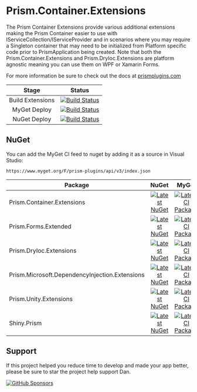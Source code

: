 ﻿# Prism.Container.Extensions

The Prism Container Extensions provide various additional extensions making the Prism Container easier to use with IServiceCollection/IServiceProvider and in scenarios where you may require a Singleton container that may need to be initialized from Platform specific code prior to PrismApplication being created. Note that both the Prism.Container.Extensions and Prism.DryIoc.Extensions are platform agnostic meaning you can use them on WPF or Xamarin Forms.

For more information be sure to check out the docs at [prismplugins.com](https://prismplugins.com)

| Stage | Status |
|:-----:|--------|
| Build Extensions | [![Build Status](https://dev.azure.com/dansiegel/Prism.Plugins/_apis/build/status/dansiegel.Prism.Container.Extensions?branchName=master&stageName=Build%20NuGet%20Packages&jobName=Build%20Container%20Extensions)](https://dev.azure.com/dansiegel/Prism.Plugins/_build/latest?definitionId=41&branchName=master) |
| MyGet Deploy | [![Build Status](https://dev.azure.com/dansiegel/Prism.Plugins/_apis/build/status/dansiegel.Prism.Container.Extensions?branchName=master&stageName=Deploy%20NuGets&jobName=MyGet.org)](https://dev.azure.com/dansiegel/Prism.Plugins/_build/latest?definitionId=41&branchName=master) |
| NuGet Deploy | [![Build Status](https://dev.azure.com/dansiegel/Prism.Plugins/_apis/build/status/dansiegel.Prism.Container.Extensions?branchName=master&stageName=Deploy%20NuGets&jobName=NuGet.org)](https://dev.azure.com/dansiegel/Prism.Plugins/_build/latest?definitionId=41&branchName=master) |

## NuGet

You can add the MyGet CI feed to nuget by adding it as a source in Visual Studio:

`https://www.myget.org/F/prism-plugins/api/v3/index.json`

| Package | NuGet | MyGet |
|-------|:-----:|:------:|
| Prism.Container.Extensions | [![Latest NuGet][ContainerExtensionsShield]][ContainerExtensionsNuGet] | [![Latest CI Package][ContainerExtensionsMyGetShield]][ContainerExtensionsMyGet] |
| Prism.Forms.Extended | [![Latest NuGet][PrismFormsExtendedShield]][PrismFormsExtendedNuGet] | [![Latest CI Package][PrismFormsExtendedMyGetShield]][PrismFormsExtendedMyGet] |
| Prism.DryIoc.Extensions | [![Latest NuGet][DryIocExtensionsShield]][DryIocExtensionsNuGet] | [![Latest CI Package][DryIocExtensionsMyGetShield]][DryIocExtensionsMyGet] |
| Prism.Microsoft.DependencyInjection.Extensions | [![Latest NuGet][MsftDependencyInjectionExtensionsShield]][MsftDependencyInjectionExtensionsNuGet] | [![Latest CI Package][MsftDependencyInjectionExtensionsMyGetShield]][MsftDependencyInjectionExtensionsMyGet] |
| Prism.Unity.Extensions | [![Latest NuGet][UnityExtensionsShield]][UnityExtensionsNuGet] | [![Latest CI Package][UnityExtensionsMyGetShield]][UnityExtensionsMyGet] |
| Shiny.Prism | [![Latest NuGet][ShinyPrismShield]][ShinyPrismNuGet] | [![Latest CI Package][ShinyPrismMyGetShield]][ShinyPrismMyGet] |

## Support

If this project helped you reduce time to develop and made your app better, please be sure to star the project help support Dan.

[![GitHub Sponsors](https://github.blog/wp-content/uploads/2019/05/mona-heart-featured.png?fit=600%2C315)](https://xam.dev/sponsor-container-extensions)

[ContainerExtensionsNuGet]: https://www.nuget.org/packages/Prism.Container.Extensions
[ContainerExtensionsShield]: https://img.shields.io/nuget/vpre/Prism.Container.Extensions.svg
[ContainerExtensionsMyGet]: https://www.myget.org/feed/prism-plugins/package/nuget/Prism.Container.Extensions
[ContainerExtensionsMyGetShield]: https://img.shields.io/myget/prism-plugins/vpre/Prism.Container.Extensions.svg

[DryIocExtensionsNuGet]: https://www.nuget.org/packages/Prism.DryIoc.Extensions
[DryIocExtensionsShield]: https://img.shields.io/nuget/vpre/Prism.DryIoc.Extensions.svg
[DryIocExtensionsMyGet]: https://www.myget.org/feed/prism-plugins/package/nuget/Prism.DryIoc.Extensions
[DryIocExtensionsMyGetShield]: https://img.shields.io/myget/prism-plugins/vpre/Prism.DryIoc.Extensions.svg

[DryIocFormsExtendedNuGet]: https://www.nuget.org/packages/Prism.DryIoc.Forms.Extended
[DryIocFormsExtendedShield]: https://img.shields.io/nuget/vpre/Prism.DryIoc.Forms.Extended.svg
[DryIocFormsExtendedMyGet]: https://www.myget.org/feed/prism-plugins/package/nuget/Prism.DryIoc.Forms.Extended
[DryIocFormsExtendedMyGetShield]: https://img.shields.io/myget/prism-plugins/vpre/Prism.DryIoc.Forms.Extended.svg

[MsftDependencyInjectionExtensionsNuGet]: https://www.nuget.org/packages/Prism.Microsoft.DependencyInjection.Extensions
[MsftDependencyInjectionExtensionsShield]: https://img.shields.io/nuget/vpre/Prism.Microsoft.DependencyInjection.Extensions.svg
[MsftDependencyInjectionExtensionsMyGet]: https://www.myget.org/feed/prism-plugins/package/nuget/Prism.Microsoft.DependencyInjection.Extensions
[MsftDependencyInjectionExtensionsMyGetShield]: https://img.shields.io/myget/prism-plugins/vpre/Prism.Microsoft.DependencyInjection.Extensions.svg

[MsftDependencyInjectionFormsExtendedNuGet]: https://www.nuget.org/packages/Prism.Microsoft.DependencyInjection.Forms.Extended
[MsftDependencyInjectionFormsExtendedShield]: https://img.shields.io/nuget/vpre/Prism.Microsoft.DependencyInjection.Forms.Extended.svg
[MsftDependencyInjectionFormsExtendedMyGet]: https://www.myget.org/feed/prism-plugins/package/nuget/Prism.Microsoft.DependencyInjection.Forms.Extended
[MsftDependencyInjectionFormsExtendedMyGetShield]: https://img.shields.io/myget/prism-plugins/vpre/Prism.Microsoft.DependencyInjection.Forms.Extended.svg

[PrismFormsExtendedNuGet]: https://www.nuget.org/packages/Prism.Forms.Extended
[PrismFormsExtendedShield]: https://img.shields.io/nuget/vpre/Prism.Forms.Extended.svg
[PrismFormsExtendedMyGet]: https://www.myget.org/feed/prism-plugins/package/nuget/Prism.Forms.Extended
[PrismFormsExtendedMyGetShield]: https://img.shields.io/myget/prism-plugins/vpre/Prism.Forms.Extended.svg

[ShinyPrismNuGet]: https://www.nuget.org/packages/Shiny.Prism
[ShinyPrismShield]: https://img.shields.io/nuget/vpre/Shiny.Prism.svg
[ShinyPrismMyGet]: https://www.myget.org/feed/prism-plugins/package/nuget/Shiny.Prism
[ShinyPrismMyGetShield]: https://img.shields.io/myget/prism-plugins/vpre/Shiny.Prism.svg

[UnityExtensionsNuGet]: https://www.nuget.org/packages/Prism.Unity.Extensions
[UnityExtensionsShield]: https://img.shields.io/nuget/vpre/Prism.Unity.Extensions.svg
[UnityExtensionsMyGet]: https://www.myget.org/feed/prism-plugins/package/nuget/Prism.Unity.Extensions
[UnityExtensionsMyGetShield]: https://img.shields.io/myget/prism-plugins/vpre/Prism.Unity.Extensions.svg

[UnityFormsExtendedNuGet]: https://www.nuget.org/packages/Prism.Unity.Forms.Extended
[UnityFormsExtendedShield]: https://img.shields.io/nuget/vpre/Prism.Unity.Forms.Extended.svg
[UnityFormsExtendedMyGet]: https://www.myget.org/feed/prism-plugins/package/nuget/Prism.Unity.Forms.Extended
[UnityFormsExtendedMyGetShield]: https://img.shields.io/myget/prism-plugins/vpre/Prism.Unity.Forms.Extended.svg
